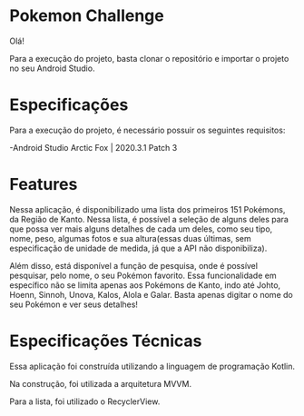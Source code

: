 # Pokemon Challenge

Olá!

Para a execução do projeto, basta clonar o repositório e importar o projeto no seu Android Studio.

# Especificações
Para a execução do projeto, é necessário possuir os seguintes requisitos:

   -Android Studio Arctic Fox | 2020.3.1 Patch 3

#  Features

Nessa aplicação, é disponibilizado uma lista dos primeiros 151 Pokémons, da Região de Kanto. Nessa lista, é possível a seleção de alguns deles para que possa ver mais alguns detalhes de cada um deles, como seu tipo, nome, peso, algumas fotos e sua altura(essas duas últimas, sem especificação de unidade de medida, já que a API não disponibiliza).

Além disso, está disponível a função de pesquisa, onde é possível pesquisar, pelo nome, o seu Pokémon favorito. Essa funcionalidade em específico não se limita apenas aos Pokémons de Kanto, indo até Johto, Hoenn, Sinnoh, Unova, Kalos, Alola e Galar. Basta apenas digitar o nome do seu Pokémon e ver seus detalhes!

# Especificações Técnicas

Essa aplicação foi construída utilizando a linguagem de programação Kotlin. 

Na construção, foi utilizada a arquitetura MVVM.

Para a lista, foi utilizado o RecyclerView.
